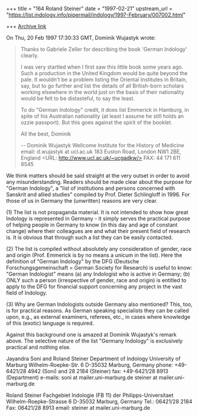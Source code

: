 +++
title = "164 Roland Steiner"
date = "1997-02-21"
upstream_url = "https://list.indology.info/pipermail/indology/1997-February/007002.html"

+++
[Archive link](https://list.indology.info/pipermail/indology/1997-February/007002.html)

On Thu, 20 Feb 1997 17:30:33 GMT, Dominik Wujastyk wrote:

>
>Thanks to Gabriele Zeller for describing the book 'German Indology'
>clearly.  
>
>I was very startled when I first saw this little book some years ago. 
>Such a production in the United Kingdom would be quite beyond the pale. 
>It wouldn't be a problem listing the Oriental Institutes in Britain, say,
>but to go further and list the details of all British-born scholars
>working elsewhere in the world just on the basis of their nationality
>would be felt to be distasteful, to say the least.
>
>To do "German Indology" credit, it does list Emmerick in Hamburg, in spite
>of his Australian nationality (at least I assume he still holds an ozzie
>passport).  But this goes against the spirit of the booklet.
>
>All the best,
>Dominik
>
>--
>Dominik Wujastyk               Wellcome Institute for the History of Medicine
>email: d.wujastyk at ucl.ac.uk          183 Euston Road, London NW1 2BE, England
><URL: http://www.ucl.ac.uk/~ucgadkw/>                    FAX: 44 171 611 8545

We think matters should be said straight at the very outset in order to 
avoid any misunderstanding. Readers should be made clear about the purpose 
for "German Indology", a "list of institutions and persons concerned with 
Sanskrit and allied studies" compiled by Prof. Dieter Schlingloff in 1996. 
For those of us in Germany the (unwritten) reasons are very clear.

(1) The list is not propaganda material. It is not intended to show how 
great Indology is represented in Germany - it simply serves the practical 
purpose of helping people in Germany to know (in this day and age of 
constant change) where their colleagues are and what their present field of 
research is. It is obvious that through such a list they can be easily 
contacted.

(2) The list is compiled without absolutely any consideration of gender, 
race and origin (Prof. Emmerick is by no means a unicum in the list). Here 
the definition of "German Indology" by the DFG (Deutsche 
Forschungsgemeinschaft = German Society for Research) is useful to know: 
"German Indologist" means (a) any Indologist who is active in Germany; (b) 
ONLY such a person (irrespective of gender, race and origin) is entitled to 
apply to the DFG for financial support concerning any project in the vast 
field of Indology.

(3) Why are German Indologists outside Germany also mentioned? This, too, 
is for practical reasons. As German speaking specialists they can be called 
upon, e.g., as external examiners, referees, etc., in cases where knowledge 
of this (exotic) language is required.

Against this background one is amazed at Dominik Wujastyk's remark above. 
The selective nature of the list "Germany Indology" is exclusively 
practical and nothing else.

Jayandra Soni and Roland Steiner
Department of Indology
University of Marburg
Wilhelm-Roepke-Str. 6
D-35032 Marburg, Germany
phone: +49-6421/28 4942 (Soni) and 28 2184 (Steiner)
fax: +49-6421/28 8913 (Department)
e-mails: soni at mailer.uni-marburg.de
steiner at mailer.uni-marburg.de


Roland Steiner
Fachgebiet Indologie (FB 11) der Philipps-Universitaet
Wilhelm-Roepke-Strasse 6
D-35032 Marburg, Germany
Tel.: 06421/28 2184
Fax: 06421/28 8913
email: steiner at mailer.uni-marburg.de




